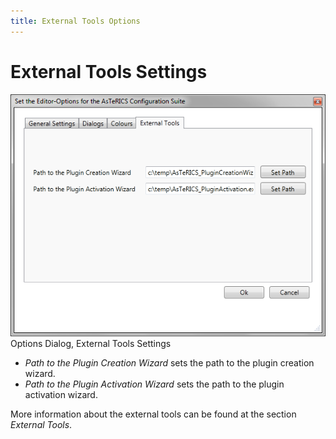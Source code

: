 ```yaml
---
title: External Tools Options
---
```


# External Tools Settings

![Screenshot: External Tools Settings](./img/External_Tools_settings.png "Screenshot: External Tools Settings")  
Options Dialog, External Tools Settings

- _Path to the Plugin Creation Wizard_ sets the path to the plugin creation wizard.
- _Path to the Plugin Activation Wizard_ sets the path to the plugin activation wizard.

More information about the external tools can be found at the section _External Tools_.
